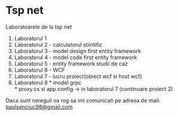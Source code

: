 # Tsp net
Laboratoarele de la tsp net 

1. Laboratorul 1 
2. Laboratorul 2 - calculatorul stiintific 
3. Laboratorul 3 - model design first entity framework
4. Laboratorul 4 - model code first entity framework
5. Laboratorul 5 - entity framework studii de caz 
6. Laboratorul 6 - WCF 
7. Laboratorul 7 - lucru proiect(obiect wcf si host wcf)
8. Laboratorul 8 * model grpc   
                 * proxy.cs si app.config -> in laboratorul 7 (continuare proiect 2)  

Daca sunt nereguli va rog sa imi comunicati pe adresa de mail: paulsenciuc98@gmail.com
